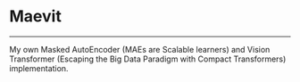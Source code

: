 # Maevit

---
My own Masked AutoEncoder (MAEs are Scalable learners) and Vision Transformer (Escaping the Big Data Paradigm with
Compact Transformers) implementation.

